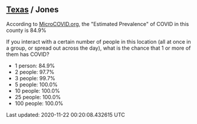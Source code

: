 
## [Texas](/united-states/texas) / Jones

According to [MicroCOVID.org](http://microcovid.org),
the "Estimated Prevalence" of COVID in this county is 84.9%

If you interact with a certain number of people in this location
(all at once in a group, or spread out across the day), what is the chance that
1 or more of them has COVID?

- 1 person: 84.9%
- 2 people: 97.7%
- 3 people: 99.7%
- 5 people: 100.0%
- 10 people: 100.0%
- 25 people: 100.0%
- 100 people: 100.0%

Last updated: 2020-11-22 00:20:08.432615 UTC
